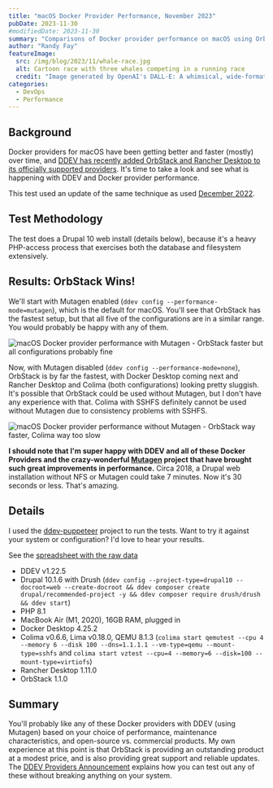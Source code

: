 ```yaml
---
title: "macOS Docker Provider Performance, November 2023"
pubDate: 2023-11-30
#modifiedDate: 2023-11-30
summary: "Comparisons of Docker provider performance on macOS using OrbStack, Docker Desktop, and Colima"
author: "Randy Fay"
featureImage:
  src: /img/blog/2023/11/whale-race.jpg
  alt: Cartoon race with three whales competing in a running race
  credit: "Image generated by OpenAI's DALL-E: A whimsical, wide-format scene depicting three whales, each uniquely designed and humorously wearing athletic gear, competing in a running race."
categories:
  - DevOps
  - Performance
---
```


## Background

Docker providers for macOS have been getting better and faster (mostly) over time, and [DDEV has recently added OrbStack and Rancher Desktop to its officially supported providers](/blog/docker-providers). It's time to take a look and see what is happening with DDEV and Docker provider performance.

This test used an update of the same technique as used [December 2022](/blog/ddev-docker-desktop-and-colima-benchmarking-updated-dec-2022/).


## Test Methodology

The test does a Drupal 10 web install (details below), because it's a heavy PHP-access process that exercises both the database and filesystem extensively. 

## Results: OrbStack Wins!

We'll start with Mutagen enabled (`ddev config --performance-mode=mutagen`), which is the default for macOS. You'll see that OrbStack has the fastest setup, but that all five of the configurations are in a similar range. You would probably be happy with any of them.

![macOS Docker provider performance with Mutagen - OrbStack faster but all configurations probably fine](/img/blog/2023/11/d10_web_install_mutagen.svg)

Now, with Mutagen disabled (`ddev config --performance-mode=none`), OrbStack is by far the fastest, with Docker Desktop coming next and Rancher Desktop and Colima (both configurations) looking pretty sluggish. It's possible that OrbStack could be used without Mutagen, but I don't have any experience with that. Colima with SSHFS definitely cannot be used without Mutagen due to consistency problems with SSHFS.

![macOS Docker provider performance without Mutagen - OrbStack way faster, Colima way too slow](/img/blog/2023/11/d10_web_install_no_mutagen.svg)

**I should note that I'm super happy with DDEV and all of these Docker Providers and the crazy-wonderful [Mutagen](https://mutagen.io) project that have brought such great improvements in performance.** Circa 2018, a Drupal web installation without NFS or Mutagen could take 7 minutes. Now it's 30 seconds or less. That's amazing.

## Details

I used the [ddev-puppeteer](https://github.com/ddev/ddev-puppeteer) project to run the tests. Want to try it against your system or configuration? I'd love to hear your results.

See the [spreadsheet with the raw data](https://docs.google.com/spreadsheets/d/14d79oUItssfB1_spUjjGOPkhumARXyhF0DNBK1kp2KA/edit?usp=sharing)

* DDEV v1.22.5
* Drupal 10.1.6 with Drush (`ddev config --project-type=drupal10 --docroot=web --create-docroot && ddev composer create drupal/recommended-project -y && ddev composer require drush/drush && ddev start`)
* PHP 8.1
* MacBook Air (M1, 2020), 16GB RAM, plugged in
* Docker Desktop 4.25.2
* Colima v0.6.6, Lima v0.18.0, QEMU 8.1.3 (`colima start qemutest --cpu 4 --memory 6 --disk 100 --dns=1.1.1.1 --vm-type=qemu --mount-type=sshfs` and `colima start vztest --cpu=4 --memory=6 --disk=100 --mount-type=virtiofs`)
* Rancher Desktop 1.11.0
* OrbStack 1.1.0

## Summary

You'll probably like any of these Docker providers with DDEV (using Mutagen) based on your choice of performance, maintenance characteristics, and open-source vs. commercial products. My own experience at this point is that OrbStack is providing an outstanding product at a modest price, and is also providing great support and reliable updates. The [DDEV Providers Announcement](/blog/docker-providers) explains how you can test out any of these without breaking anything on your system.
